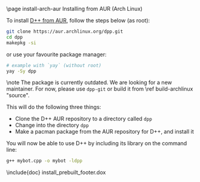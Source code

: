 \page install-arch-aur Installing from AUR (Arch Linux)

To install [D++ from AUR](https://aur.archlinux.org/packages/dpp), follow the steps below (as root):

```bash
git clone https://aur.archlinux.org/dpp.git
cd dpp
makepkg -si
```

or use your favourite package manager:

```bash
# example with `yay` (without root)
yay -Sy dpp
```

\note The package is currently outdated. We are looking for a new maintainer. For now, please use `dpp-git` or build it from \ref build-archlinux "source".

This will do the following three things:

- Clone the D++ AUR repository to a directory called `dpp`
- Change into the directory `dpp`
- Make a pacman package from the AUR repository for D++, and install it

You will now be able to use D++ by including its library on the command line:

```bash
g++ mybot.cpp -o mybot -ldpp
```

\include{doc} install_prebuilt_footer.dox
